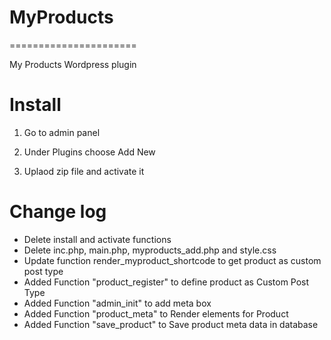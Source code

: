 # MyProducts
======================

My Products Wordpress plugin

Install
=======

1. Go to admin panel

2. Under Plugins choose Add New

3. Uplaod zip file and activate it

Change log
===========
* Delete install and activate functions
* Delete inc.php, main.php, myproducts_add.php and style.css
* Update function render_myproduct_shortcode to get product as custom post type
* Added Function "product_register" to define product as Custom Post Type
* Added Function "admin_init" to add meta box
* Added Function "product_meta" to Render elements for Product
* Added Function "save_product" to Save product meta data in database